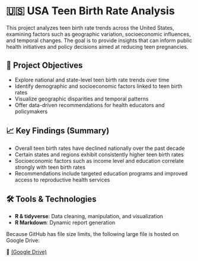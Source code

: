 # 🇺🇸 USA Teen Birth Rate Analysis

This project analyzes teen birth rate trends across the United States, examining factors such as geographic variation, socioeconomic influences, and temporal changes. The goal is to provide insights that can inform public health initiatives and policy decisions aimed at reducing teen pregnancies.

## 🎯 Project Objectives

- Explore national and state-level teen birth rate trends over time
- Identify demographic and socioeconomic factors linked to teen birth rates
- Visualize geographic disparities and temporal patterns
- Offer data-driven recommendations for health educators and policymakers

## 📈 Key Findings (Summary)

- Overall teen birth rates have declined nationally over the past decade
- Certain states and regions exhibit consistently higher teen birth rates
- Socioeconomic factors such as income level and education correlate strongly with teen birth rates
- Recommendations include targeted education programs and improved access to reproductive health services

## 🛠️ Tools & Technologies

- **R & tidyverse**: Data cleaning, manipulation, and visualization
- **R Markdown**: Dynamic report generation

Because GitHub has file size limits, the following large file is hosted on Google Drive:

📂 [(Google Drive)](https://drive.google.com/drive/folders/1Cqst_LKzq4g5oKEa-l2sn3SgLgrwUMpX?usp=drive_link)
